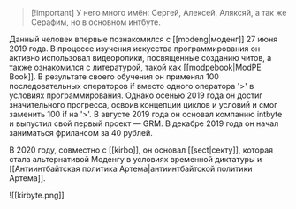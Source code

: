 >[!important] У него много имён: 
>Сергей, Алексей, Аляксяй, а так же Серафим, но в основном интбуте.


Данный человек впервые познакомился с [[modeng|моденг]] 27 июня 2019 года. В процессе изучения искусства программирования он активно использовал видеоролики, посвященные созданию читов, а также ознакомился с литературой, такой как [[modpebook|ModPE Book]]. В результате своего обучения он применял 100 последовательных операторов if вместо одного оператора '>' в условиях программирования. Однако осенью 2019 года он достиг значительного прогресса, освоив концепции циклов и условий и смог заменить 100 if на '>'. В августе 2019 года он основал компанию intbyte и выпустил свой первый проект — GRM. В декабре 2019 года он начал заниматься фрилансом за 40 рублей. 

В 2020 году, совместно с [[kirbo]], он основал [[sect|секту]], которая стала альтернативой Моденгу в условиях временной диктатуры и [[Антиинтбайтская политика Артема|антиинтбайтской политики Артема]].

![[kirbyte.png]]
